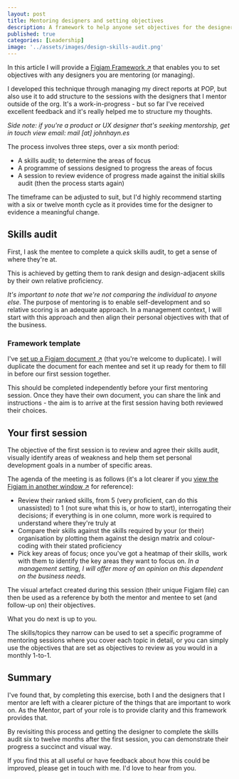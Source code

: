```yaml
---
layout: post
title: Mentoring designers and setting objectives
description: A framework to help anyone set objectives for the designers they are mentoring
published: true
categories: [Leadership]
image: '../assets/images/design-skills-audit.png'
---
```


In this article I will provide a [Figjam Framework ↗](https://www.figma.com/file/gBhUG2KZEvdERCEHyuQdOX/Mentoring:-Template?node-id=0%3A1) that enables you to set objectives with any designers you are mentoring (or managing). 

I developed this technique through managing my direct reports at POP, but also use it to add structure to the sessions with the designers that I mentor outside of the org. It's a work-in-progress - but so far I've received excellent feedback and it's really helped me to structure my thoughts.

*Side note: if you're a product or UX designer that's seeking mentorship, get in touch view email: mail [at] johnhayn.es*

The process involves three steps, over a six month period: 

* A skills audit; to determine the areas of focus
* A programme of sessions designed to progress the areas of focus
* A session to review evidence of progress made against the initial skills audit (then the process starts again)

The timeframe can be adjusted to suit, but I'd highly recommend starting with a six or twelve month cycle as it provides time for the designer to evidence a meaningful change. 


## Skills audit

First, I ask the mentee to complete a quick skills audit, to get a sense of where they're at. 

This is achieved by getting them to rank design and design-adjacent skills by their own relative proficiency. 

*It's important to note that we're not comparing the individual to anyone else.* The purpose of mentoring is to enable self-development and so relative scoring is an adequate approach. In a management context, I will start with this approach and then align their personal objectives with that of the business.

### Framework template

I've [set up a Figjam document ↗](https://www.figma.com/file/gBhUG2KZEvdERCEHyuQdOX/Mentoring:-Template?node-id=0%3A1) (that you're welcome to duplicate). I will duplicate the document for each mentee and set it up ready for them to fill in before our first session together. 

This should be completed independently before your first mentoring session. Once they have their own document, you can share the link and instructions - the aim is to arrive at the first session having both reviewed their choices. 

## Your first session 
The objective of the first session is to review and agree their skills audit, visually identify areas of weakness and help them set personal development goals in a number of specific areas.

The agenda of the meeting is as follows (it's a lot clearer if you [view the Figjam in another window ↗](https://www.figma.com/file/gBhUG2KZEvdERCEHyuQdOX/Mentoring:-Template?node-id=0%3A1) for reference):

* Review their ranked skills, from 5 (very proficient, can do this unassisted) to 1 (not sure what this is, or how to start), interrogating their decisions; if everything is in one column, more work is required to understand where they're truly at
* Compare their skills against the skills required by your (or their) organisation by plotting them against the design matrix and colour-coding with their stated proficiency
* Pick key areas of focus; once you've got a heatmap of their skills, work with them to identify the key areas they want to focus on. *In a management setting, I will offer more of an opinion on this dependent on the business needs.*

The visual artefact created during this session (their unique Figjam file) can then be used as a reference by both the mentor and mentee to set (and follow-up on) their objectives. 

What you do next is up to you. 

The skills/topics they narrow can be used to set a specific programme of mentoring sessions where you cover each topic in detail, or you can simply use the objectives that are set as objectives to review as you would in a monthly 1-to-1. 

## Summary

I've found that, by completing this exercise, both I and the designers that I mentor are left with a clearer picture of the things that are important to work on. As the Mentor, part of your role is to provide clarity and this framework provides that. 

By revisiting this process and getting the designer to complete the skills audit six to twelve months after the first session, you can demonstrate their progress a succinct and visual way.

If you find this at all useful or have feedback about how this could be improved, please get in touch with me. I'd love to hear from you.
